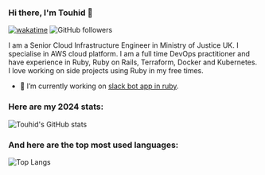 ### Hi there, I'm Touhid :wave:  

[![wakatime](https://wakatime.com/badge/user/a7630d97-51b7-432d-b3ba-04660fd50338.svg?style=for-the-badge)](https://wakatime.com/@mTouhid)
![GitHub followers](https://img.shields.io/github/followers/mTouhid?color=blueviolet&logo=GitHub&style=for-the-badge)

I am a Senior Cloud Infrastructure Engineer in Ministry of Justice UK. I specialise in AWS cloud platform. I am a full time DevOps practitioner and have experience in Ruby, Ruby on Rails, Terraform, Docker and Kubernetes. I love working on side projects using Ruby in my free times.  

- 🔭 I’m currently working on [slack bot app in ruby](https://github.com/ministryofjustice/cloud-operations-slack-bot). 


### Here are my 2024 stats:  

![Touhid's GitHub stats](https://github-readme-stats.vercel.app/api?username=mTouhid&count_private=true&show_icons=true&hide_title=true&hide=issues&theme=merko)  

### And here are the top most used languages:  

![Top Langs](https://github-readme-stats.vercel.app/api/top-langs/?username=mTouhid&count_private=true&hide_title=true&langs_count=10&card_width=495&theme=merko&hide=css,scss)  

<!--
**mTouhid/mTouhid** is a ✨ _special_ ✨ repository because its `README.md` (this file) appears on your GitHub profile.

Here are some ideas to get you started:

- 🔭 I’m currently working on ...
- 🌱 I’m currently learning ...
- 👯 I’m looking to collaborate on ...
- 🤔 I’m looking for help with ...
- 💬 Ask me about ...
- 📫 How to reach me: ...
- 😄 Pronouns: ...
- ⚡ Fun fact: ...
-->
